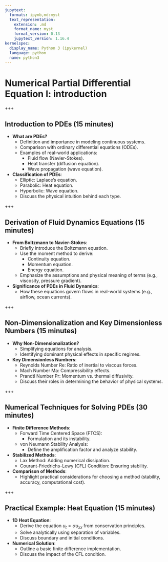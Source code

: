 ```yaml
---
jupytext:
  formats: ipynb,md:myst
  text_representation:
    extension: .md
    format_name: myst
    format_version: 0.13
    jupytext_version: 1.16.4
kernelspec:
  display_name: Python 3 (ipykernel)
  language: python
  name: python3
---
```


# Numerical Partial Differential Equation I: introduction

+++

## Introduction to PDEs (15 minutes)
- **What are PDEs?**
  - Definition and importance in modeling continuous systems.
  - Comparison with ordinary differential equations (ODEs).
  - Examples of real-world applications:
    - Fluid flow (Navier-Stokes).
    - Heat transfer (diffusion equation).
    - Wave propagation (wave equation).
- **Classification of PDEs**:
  - Elliptic: Laplace’s equation.
  - Parabolic: Heat equation.
  - Hyperbolic: Wave equation.
  - Discuss the physical intuition behind each type.

+++

## Derivation of Fluid Dynamics Equations (15 minutes)
- **From Boltzmann to Navier-Stokes**:
  - Briefly introduce the Boltzmann equation.
  - Use the moment method to derive:
    - Continuity equation.
    - Momentum equation.
    - Energy equation.
  - Emphasize the assumptions and physical meaning of terms (e.g., viscosity, pressure gradient).
- **Significance of PDEs in Fluid Dynamics**:
  - How these equations govern flows in real-world systems (e.g., airflow, ocean currents).

+++

## Non-Dimensionalization and Key Dimensionless Numbers (15 minutes)
- **Why Non-Dimensionalization?**
  - Simplifying equations for analysis.
  - Identifying dominant physical effects in specific regimes.
- **Key Dimensionless Numbers**:
  - Reynolds Number $\text{Re}$: Ratio of inertial to viscous forces.
  - Mach Number     $\text{Ma}$: Compressibility effects.
  - Prandtl Number  $\text{Pr}$: Momentum vs. thermal diffusivity.
  - Discuss their roles in determining the behavior of physical systems.

+++

## Numerical Techniques for Solving PDEs (30 minutes)
- **Finite Difference Methods**:
  - Forward Time Centered Space (FTCS):
    - Formulation and its instability.
  - von Neumann Stability Analysis:
    - Define the amplification factor and analyze stability.
- **Stabilized Methods**:
  - Lax Method: Adding numerical dissipation.
  - Courant-Friedrichs-Lewy (CFL) Condition: Ensuring stability.
- **Comparison of Methods**:
  - Highlight practical considerations for choosing a method (stability, accuracy, computational cost).

+++

## Practical Example: Heat Equation (15 minutes)
- **1D Heat Equation**:
  - Derive the equation $u_t = \alpha u_{xx}$ from conservation principles.
  - Solve analytically using separation of variables.
  - Discuss boundary and initial conditions.
- **Numerical Solution**:
  - Outline a basic finite difference implementation.
  - Discuss the impact of the CFL condition.

```{code-cell} ipython3

```
